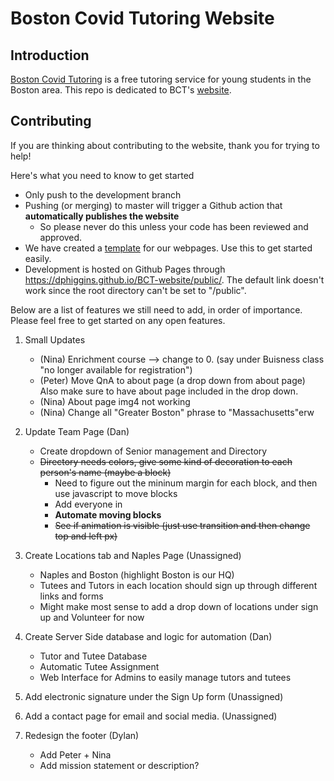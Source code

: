 # Boston Covid Tutoring Website


## Introduction

[Boston Covid Tutoring](https://bostoncovidtutoring.org/) is a free tutoring service for young students in the Boston area. This repo is dedicated to BCT's [website](https://bostoncovidtutoring.org/).

## Contributing

If you are thinking about contributing to the website, thank you for trying to help!

Here's what you need to know to get started

- Only push to the development branch
- Pushing (or merging) to master will trigger a Github action that **automatically publishes the website**
	- So please never do this unless your code has been reviewed and approved.
- We have created a [template](https://github.com/dphiggins/BCT-website/blob/master/public/assets/template.html) for our webpages. Use this to get started easily.
- Development is hosted on Github Pages through https://dphiggins.github.io/BCT-website/public/. The default link doesn't work since the root directory can't be set to "/public".

Below are a list of features we still need to add, in order of importance. Please feel free to get started on any open features.

1. Small Updates
	- (Nina) Enrichment course --> change to 0. (say under Buisness class "no longer available for registration")
	- (Peter) Move QnA to about page (a drop down from about page) Also make sure to have about page included in the drop down.
	- (Nina) About page img4 not working
	- (Nina) Change all "Greater Boston" phrase to "Massachusetts"erw

2. Update Team Page (Dan)
	- Create dropdown of Senior management and Directory
	- ~~Directory needs colors, give some kind of decoration to each person's name (maybe a block)~~
		- Need to figure out the mininum margin for each block, and then use javascript to move blocks
		- Add everyone in
		- **Automate moving blocks**
		- ~~See if animation is visible (just use transition and then change top and left px)~~

3. Create Locations tab and Naples Page (Unassigned)
	- Naples and Boston (highlight Boston is our HQ)
	- Tutees and Tutors in each location should sign up through different links and forms
	- Might make most sense to add a drop down of locations under sign up and Volunteer for now

4. Create Server Side database and logic for automation (Dan)
	- Tutor and Tutee Database
	- Automatic Tutee Assignment
	- Web Interface for Admins to easily manage tutors and tutees

5. Add electronic signature under the Sign Up form (Unassigned)

6. Add a contact page for email and social media. (Unassigned)


7. Redesign the footer (Dylan)
	- Add Peter + Nina
	- Add mission statement or description?
